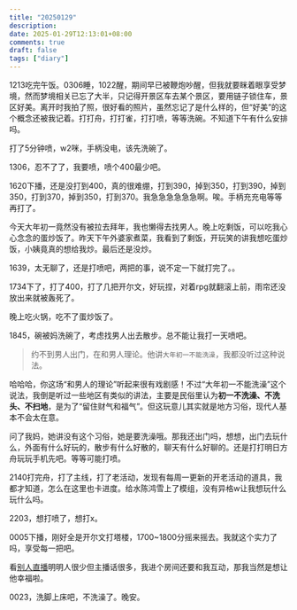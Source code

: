 ```yaml
---
title: "20250129"
description: 
date: 2025-01-29T12:13:01+08:00
comments: true
draft: false
tags: ["diary"]
---
```

1213吃完午饭。0306睡，1022醒，期间早已被鞭炮吵醒，但我就要眯着眼享受梦境，然而梦境相关已忘了大半，只记得开景区车去某个景区，要用链子锁住车，景区好美。离开时我拍了照，很好看的照片，虽然忘记了是什么样的，但“好美”的这个概念还被我记着。打打舟，打打雀，打打喷，等等洗碗。不知道下午有什么安排吗。

打了5分钟喷，w2咪，手柄没电，该先洗碗了。

1306，忍不了了，我要喷，喷个400最少吧。

1620下播，还是没打到400，真的很难绷，打到390，掉到350，打到390，掉到350，打到370，掉到350，打到370。我急急急急急急啊。唉。手柄充充电等等再打了。

今天大年初一竟然没有被拉去拜年，我也懒得去找男人。晚上吃剩饭，可以吃我心心念念的蛋炒饭了。昨天下午外婆家煮菜，我看到了剩饭，开玩笑的讲我想吃蛋炒饭，小姨竟真的想给我炒。最后还是没炒。

1639，太无聊了，还是打喷吧，两把的事，说不定一下就打完了。。

1734下了，打了400，打了几把开尔文，好玩捏，对着rpg就翻滚上前，雨帘还没放出来就被轰死了。

晚上吃火锅，吃不了蛋炒饭了。

1845，碗被妈洗碗了，考虑找男人出去散步。总不能让我打一天喷吧。

> 约不到男人出门，在和男人理论。他讲`大年初一不能洗澡`，我都没听过这种说法。

哈哈哈，你这场“和男人的理论”听起来很有戏剧感！不过“大年初一不能洗澡”这个说法，我倒是听过一些地区有类似的讲法，主要是民俗里认为**初一不洗澡、不洗头、不扫地**，是为了“留住财气和福气”。但这玩意儿其实就是地方习俗，现代人基本不会太在意。

问了我妈，她讲没有这个习俗，她是要洗澡哦。那我还出门吗，想想，出门去玩什么，外面有什么好玩的，散步有什么好散的，聊天有什么好聊的。还是打打明日方舟玩玩手机先吧。等等可能打喷。

2140打完舟，打了主线，打了老活动，发现有每周一更新的开老活动的道具，我都才知道，怎么在这里也卡进度。给水陈鸿雪上了模组，没有异格w让我想玩什么玩什么吗。

2203，想打喷了，想打x。

0005下播，刚好全是开尔文打塔楼，1700~1800分摇来摇去。我就这个实力了吗，享受每一把吧。

看[别人直播](https://live.bilibili.com/22937016)明明人很少但主播话很多，我进个房间还要和我互动，那我当然是想让他幸福啦。

0023，洗脚上床吧，不洗澡了。晚安。